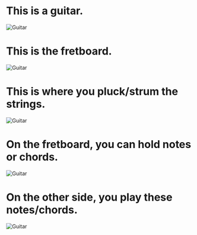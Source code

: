 <html>

<head>

<title> GUItar Basics </title>

</head>

<body>
  
  <h1> <strong>This is a guitar.</strong> </h1>
  
<img src="https://images.pexels.com/photos/1407322/pexels-photo-1407322.jpeg?auto=compress&cs=tinysrgb&w=400" alt="Guitar" class="center">
  
  <h1> This is the fretboard. </h1>

  <img src="https://image.shutterstock.com/image-vector/guitar-fretboard-260nw-54840109.jpg" alt="Guitar" class="center">
  
  <h1> This is where you pluck/strum the strings. </h1>
  
  <img src="https://image.shutterstock.com/image-vector/guitar-fretboard-260nw-54840109.jpg" alt="Guitar" class="center">
  
  <h1> On the fretboard, you can hold notes or chords. </h1>
  
  <img src="https://image.shutterstock.com/image-vector/guitar-fretboard-260nw-54840109.jpg" alt="Guitar" class="center">
  
  <h1> On the other side, you play these notes/chords. </h1>
  
  <img src="https://image.shutterstock.com/image-vector/guitar-fretboard-260nw-54840109.jpg" alt="Guitar" class="center">
  
</body>

<html>
